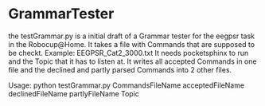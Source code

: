 # GrammarTester

the testGrammar.py is a initial draft of a Grammar tester for the eegpsr task in the Robocup@Home.
It takes a file with Commands that are supposed to be checkt. Example: EEGPSR_Cat2_3000.txt 
It needs pocketsphinx to run and the Topic that it has to listen at.
It writes all accepted Commands in one file and the declined and partly parsed Commands into 2 other files.

Usage: python testGrammar.py CommandsFileName acceptedFileName declinedFileName partlyFileName Topic
